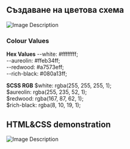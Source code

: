 ## Създаване на цветова схема

<img src="https://github.com/PowerCell46/Sofia-University/blob/main/Graphic%20Design/Creating%20color%20scheme/Pasted%20image%2020250106232406.png" alt="Image Description" />

### Colour Values

**Hex Values**
--white: #ffffffff; <br/>
--aureolin: #ffeb34ff; <br/>
--redwood: #a7573eff; <br/>
--rich-black: #080a13ff; <br/>

**SCSS RGB** 
$white: rgba(255, 255, 255, 1); <br/> 
$aureolin: rgba(255, 235, 52, 1); <br/>
$redwood: rgba(167, 87, 62, 1); <br/>
$rich-black: rgba(8, 10, 19, 1); <br/>

## HTML&CSS demonstration

<img src="https://github.com/PowerCell46/Sofia-University/blob/main/Graphic%20Design/Creating%20color%20scheme/Pasted%20image%2020250106235256.png" alt="Image Description" />
